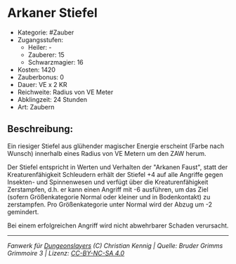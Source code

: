 # Arkaner Stiefel

- Kategorie: #Zauber
- Zugangsstufen:
  - Heiler: -
  - Zauberer: 15
  - Schwarzmagier: 16
- Kosten: 1420
- Zauberbonus: 0
- Dauer: VE x 2 KR
- Reichweite: Radius von VE Meter
- Abklingzeit: 24 Stunden
- Art: Zaubern

## Beschreibung:

Ein riesiger Stiefel aus glühender magischer Energie erscheint (Farbe nach Wunsch) innerhalb eines Radius von VE Metern um den ZAW herum.

Der Stiefel entspricht in Werten und Verhalten der "Arkanen Faust", statt der Kreaturenfähigkeit Schleudern erhält der Stiefel +4 auf alle Angriffe gegen Insekten- und Spinnenwesen und verfügt über die Kreaturenfähigkeit Zerstampfen, d.h. er kann einen Angriff mit -6 ausführen, um das Ziel (sofern Größenkategorie Normal oder kleiner und in Bodenkontakt) zu zerstampfen. Pro Größenkategorie unter Normal wird der Abzug um -2 gemindert.

Bei einem erfolgreichen Angriff wird nicht abwehrbarer Schaden verursacht.

---

_Fanwerk für [Dungeonslayers](https://www.dungeonslayers.net/) (C) Christian Kennig | Quelle: Bruder Grimms Grimmoire 3 | Lizenz: [CC-BY-NC-SA 4.0](https://creativecommons.org/licenses/by-nc-sa/4.0/deed.de)_
